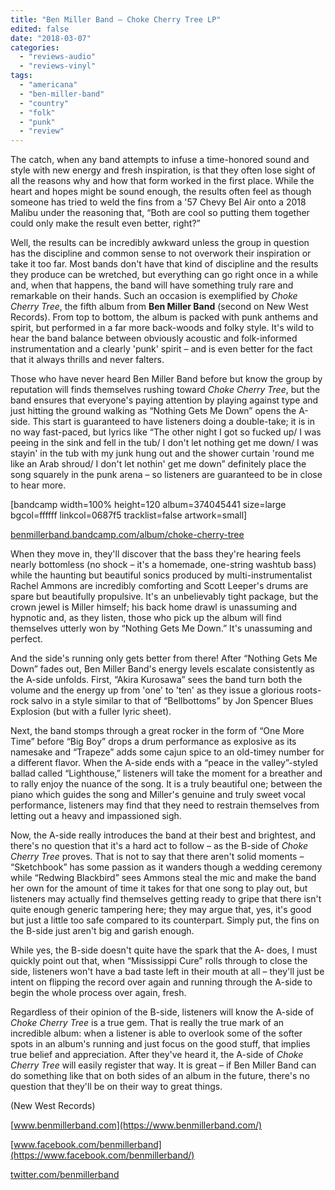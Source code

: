 ```yaml
---
title: "Ben Miller Band – Choke Cherry Tree LP"
edited: false
date: "2018-03-07"
categories:
  - "reviews-audio"
  - "reviews-vinyl"
tags:
  - "americana"
  - "ben-miller-band"
  - "country"
  - "folk"
  - "punk"
  - "review"
---
```


The catch, when any band attempts to infuse a time-honored sound and style with new energy and fresh inspiration, is that they often lose sight of all the reasons why and how that form worked in the first place. While the heart and hopes might be sound enough, the results often feel as though someone has tried to weld the fins from a '57 Chevy Bel Air onto a 2018 Malibu under the reasoning that, “Both are cool so putting them together could only make the result even better, right?”

Well, the results can be incredibly awkward unless the group in question has the discipline and common sense to not overwork their inspiration or take it too far. Most bands don't have that kind of discipline and the results they produce can be wretched, but everything can go right once in a while and, when that happens, the band will have something truly rare and remarkable on their hands. Such an occasion is exemplified by _Choke Cherry Tree_, the fifth album from **Ben Miller Band** (second on New West Records). From top to bottom, the album is packed with punk anthems and spirit, but performed in a far more back-woods and folky style. It's wild to hear the band balance between obviously acoustic and folk-informed instrumentation and a clearly 'punk' spirit – and is even better for the fact that it always thrills and never falters.

Those who have never heard Ben Miller Band before but know the group by reputation will finds themselves rushing toward _Choke Cherry Tree_, but the band ensures that everyone's paying attention by playing against type and just hitting the ground walking as “Nothing Gets Me Down” opens the A-side. This start is guaranteed to have listeners doing a double-take; it is in no way fast-paced, but lyrics like “The other night I got so fucked up/ I was peeing in the sink and fell in the tub/ I don't let nothing get me down/ I was stayin' in the tub with my junk hung out and the shower curtain 'round me like an Arab shroud/ I don't let nothin' get me down” definitely place the song squarely in the punk arena – so listeners are guaranteed to be in close to hear more.

\[bandcamp width=100% height=120 album=374045441 size=large bgcol=ffffff linkcol=0687f5 tracklist=false artwork=small\]

[benmillerband.bandcamp.com/album/choke-cherry-tree](https://benmillerband.bandcamp.com/album/choke-cherry-tree)

When they move in, they'll discover that the bass they're hearing feels nearly bottomless (no shock – it's a homemade, one-string washtub bass) while the haunting but beautiful sonics produced by multi-instrumentalist Rachel Ammons are incredibly comforting and Scott Leeper's drums are spare but beautifully propulsive. It's an unbelievably tight package, but the crown jewel is Miller himself; his back home drawl is unassuming and hypnotic and, as they listen, those who pick up the album will find themselves utterly won by “Nothing Gets Me Down.” It's unassuming and perfect.

And the side's running only gets better from there! After “Nothing Gets Me Down” fades out, Ben Miller Band's energy levels escalate consistently as the A-side unfolds. First, “Akira Kurosawa” sees the band turn both the volume and the energy up from 'one' to 'ten' as they issue a glorious roots-rock salvo in a style similar to that of “Bellbottoms” by Jon Spencer Blues Explosion (but with a fuller lyric sheet).

Next, the band stomps through a great rocker in the form of “One More Time” before “Big Boy” drops a drum performance as explosive as its namesake and “Trapeze” adds some cajun spice to an old-timey number for a different flavor. When the A-side ends with a “peace in the valley”-styled ballad called “Lighthouse,” listeners will take the moment for a breather and to rally enjoy the nuance of the song. It is a truly beautiful one; between the piano which guides the song and Miller's genuine and truly sweet vocal performance, listeners may find that they need to restrain themselves from letting out a heavy and impassioned sigh.

Now, the A-side really introduces the band at their best and brightest, and there's no question that it's a hard act to follow – as the B-side of _Choke Cherry Tree_ proves. That is not to say that there aren't solid moments – “Sketchbook” has some passion as it wanders though a wedding ceremony while “Redwing Blackbird” sees Ammons steal the mic and make the band her own for the amount of time it takes for that one song to play out, but listeners may actually find themselves getting ready to gripe that there isn't quite enough generic tampering here; they may argue that, yes, it's good but just a little too safe compared to its counterpart. Simply put, the fins on the B-side just aren't big and garish enough.

While yes, the B-side doesn't quite have the spark that the A- does, I must quickly point out that, when “Mississippi Cure” rolls through to close the side, listeners won't have a bad taste left in their mouth at all – they'll just be intent on flipping the record over again and running through the A-side to begin the whole process over again, fresh.

Regardless of their opinion of the B-side, listeners will know the A-side of _Choke Cherry Tree_ is a true gem. That is really the true mark of an incredible album: when a listener is able to overlook some of the softer spots in an album's running and just focus on the good stuff, that implies true belief and appreciation. After they've heard it, the A-side of _Choke Cherry Tree_ will easily register that way. It is great – if Ben Miller Band can do something like that on both sides of an album in the future, there's no question that they'll be on their way to great things.

(New West Records)

[www.benmillerband.com](https://www.benmillerband.com/)

[www.facebook.com/benmillerband](https://www.facebook.com/benmillerband/)

[twitter.com/benmillerband](https://twitter.com/benmillerband?ref_src=twsrc%5Egoogle%7Ctwcamp%5Eserp%7Ctwgr%5Eauthor)
